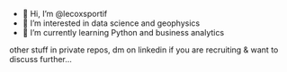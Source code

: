 - 👋 Hi, I’m @lecoxsportif
- 👀 I’m interested in data science and geophysics
- 🌱 I’m currently learning Python and business analytics

other stuff in private repos, dm on linkedin if you are recruiting & want to discuss further...

<!---
lecoxsportif/lecoxsportif is a ✨ special ✨ repository because its `README.md` (this file) appears on your GitHub profile.
You can click the Preview link to take a look at your changes.
--->
